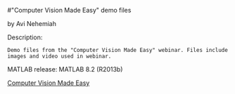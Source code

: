 #"Computer Vision Made Easy" demo files

by Avi Nehemiah

 

Description:	

	Demo files from the "Computer Vision Made Easy" webinar. Files include images and video used in webinar.

MATLAB release:
 	MATLAB 8.2 (R2013b) 


[Computer Vision Made Easy](http://www.mathworks.com/matlabcentral/fileexchange/45951--computer-vision-made-easy--demo-files)